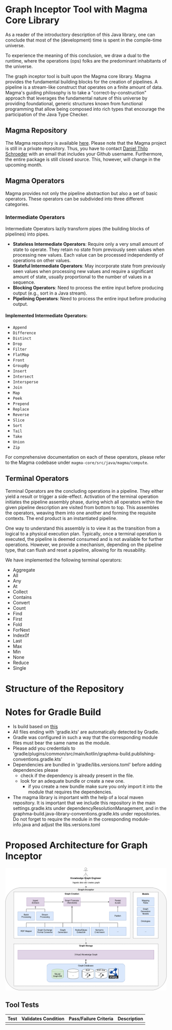 # Graph Inceptor Tool with Magma Core Library

As a reader of the introductory description of this Java library, one can conclude that most of the (development) time is spent in the compile-time universe.

To experience the meaning of this conclusion, we draw a dual to the runtime, where the operations (ops) folks are the predominant inhabitants of the universe.

The graph inceptor tool is built upon the Magma core library. Magma provides the fundamental building blocks for the creation of pipelines. A pipeline is a stream-like construct that operates on a finite amount of data. Magma's guiding philosophy is to take a "correct-by-construction" approach that leverages the fundamental nature of this universe by providing foundational, generic structures known from functional programming that allow being composed into rich types that encourage the participation of the Java Type Checker.

## Magma Repository

The Magma repository is available [here](https://github.com/DTSchroeder/gm-magma). Please note that the Magma project is still in a private repository. Thus, you have to contact [Daniel Thilo Schroeder](mailto:daniel.t.schroeder) with an email that includes your Github username. Furthermore, the entire package is still closed source. This, however, will change in the upcoming month.

## Magma Operators

Magma provides not only the pipeline abstraction but also a set of basic operators. These operators can be subdivided into three different categories.

### Intermediate Operators

Intermediate Operators lazily transform pipes (the building blocks of pipelines) into pipes.

* **Stateless Intermediate Operators**: Require only a very small amount of state to operate. They retain no state from previously seen values when processing new values. Each value can be processed independently of operations on other values.
* **Stateful Intermediate Operators**: May incorporate state from previously seen values when processing new values and require a significant amount of state, usually proportional to the number of values in a sequence.
* **Blocking Operators**: Need to process the entire input before producing output (e.g., sort in a Java stream).
* **Pipelining Operators**: Need to process the entire input before producing output.

#### Implemented Intermediate Operators:

- `Append`
- `Difference`
- `Distinct`
- `Drop`
- `Filter`
- `FlatMap`
- `Front`
- `GroupBy`
- `Insert`
- `Intersect`
- `Intersperse`
- `Join`
- `Map`
- `Peek`
- `Prepend`
- `Replace`
- `Reverse`
- `Slice`
- `Sort`
- `Tail`
- `Take`
- `Union`
- `Zip`

For comprehensive documentation on each of these operators, please refer to the Magma codebase under `magma-core/src/java/magma/compute`.

## Terminal Operators

Terminal Operators are the concluding operations in a pipeline. They either yield a result or trigger a side-effect. Activation of the terminal operation initiates the pipeline assembly phase, during which all operators within the given pipeline description are visited from bottom to top. This assembles the operators, weaving them into one another and forming the requisite contexts. The end product is an instantiated pipeline.

One way to understand this assembly is to view it as the transition from a logical to a physical execution plan. Typically, once a terminal operation is executed, the pipeline is deemed consumed and is not available for further operations. However, we provide a mechanism, depending on the pipeline type, that can flush and reset a pipeline, allowing for its reusability.

We have implemented the following terminal operators:

- Aggregate
- All
- Any
- At
- Collect
- Contains
- Convert
- Count
- Find
- First
- Fold
- ForNext
- Index0f
- Last
- Max
- Min
- None
- Reduce
- Single


# Structure of the Repository

# Notes for Gradle Build

* Is build based on [this](https://github.com/jjohannes/gradle-project-setup-howto/tree/java_module_system)
* All files ending with 'gradle.kts' are automatically detected by Gradle.
* Gradle was configured in such a way that the corresponding module files must bear the same name as the module.
* Please add you credentials to 'gradle/plugins/common/src/main/kotlin/graphma-build.publishing-conventions.gradle.kts'
* Dependencies are bundled in 'gradle/libs.versions.toml' before adding dependencies please 
  * check if the dependency is already present in the file.
  * look for an adequate bundle or create a new one.
    * if you create a new bundle make sure you only import it into the module that requires the dependencies.
* The magma library is important with the help of a local maven repository. It is important that we include this repository in the main settings.gradle.kts under dependencyResolutionManagement, and in the graphma-build.java-library-conventions.gradle.kts under repositories. Do not forget to require the module in the coresponding module-info.java and adjust the libs.versions.toml 

# Proposed Architecture for Graph Inceptor 

![architecture](./doc/inceptor.png)

## Tool Tests
| Test | Validates Condition | Pass/Failure Criteria | Description |
| ---- | ------------------- | --------------------- | ----------- |
|||||
